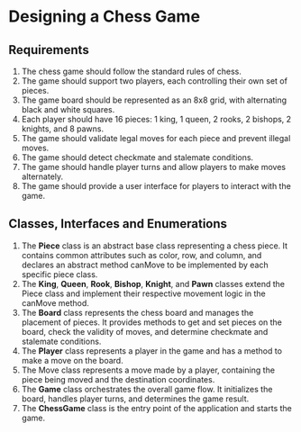 # Designing a Chess Game

## Requirements
1. The chess game should follow the standard rules of chess.
2. The game should support two players, each controlling their own set of pieces.
3. The game board should be represented as an 8x8 grid, with alternating black and white squares.
4. Each player should have 16 pieces: 1 king, 1 queen, 2 rooks, 2 bishops, 2 knights, and 8 pawns.
5. The game should validate legal moves for each piece and prevent illegal moves.
6. The game should detect checkmate and stalemate conditions.
7. The game should handle player turns and allow players to make moves alternately.
8. The game should provide a user interface for players to interact with the game.

## Classes, Interfaces and Enumerations
1. The **Piece** class is an abstract base class representing a chess piece. It contains common attributes such as color, row, and column, and declares an abstract method canMove to be implemented by each specific piece class.
2. The **King**, **Queen**, **Rook**, **Bishop**, **Knight**, and **Pawn** classes extend the Piece class and implement their respective movement logic in the canMove method.
3. The **Board** class represents the chess board and manages the placement of pieces. It provides methods to get and set pieces on the board, check the validity of moves, and determine checkmate and stalemate conditions.
4. The **Player** class represents a player in the game and has a method to make a move on the board.
5. The Move class represents a move made by a player, containing the piece being moved and the destination coordinates.
6. The **Game** class orchestrates the overall game flow. It initializes the board, handles player turns, and determines the game result.
7. The **ChessGame** class is the entry point of the application and starts the game.